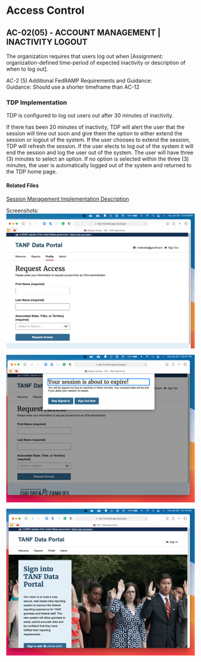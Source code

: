 # Access Control

## AC-02(05) - ACCOUNT MANAGEMENT | INACTIVITY LOGOUT

The organization requires that users log out when [Assignment: organization-defined time-period of expected inactivity or description of when to log out].

AC-2 (5) Additional FedRAMP Requirements and Guidance:  
Guidance: Should use a shorter timeframe than AC-12

### TDP Implementation

TDP is configured to log out users out after 30 minutes of inactivity.

If there has been 20 minutes of inactivity, TDP will alert the user that the session will time out soon and give them the option to either extend the session or logout of the system. If the user chooses to extend the session, TDP will refresh the session. If the user elects to log out of the system it will end the session and log the user out of the system. The user will have three (3) minutes to select an option. If no option is selected within the three (3) minutes, the user is automatically logged out of the system and returned to the TDP home page.

#### Related Files

[Session Management Implementation Description](../../tdrs-backend/docs/session-management.md)

Screenshots:  
![Login Screen](screenshot1.png)

![Alert Pop-up](screenshot2.png)

![Back to TDP Homepage after Session Timeout](screenshot3.png)

